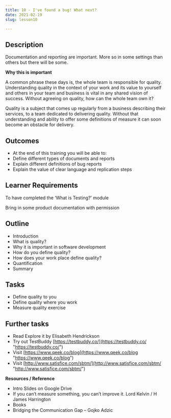 ```yaml
---
title: 10 - I've found a bug! What next?
date: 2021-02-19
slug: lesson10

---
```

## **Description**

Documentation and reporting are important. More so in some settings than others but there will be some.

**Why this is important**

A common phrase these days is, the whole team is responsible for quality. Understanding quality in the context of your work and its value to yourself and others in your team and business is vital in any shared vision of success. Without agreeing on quality, how can the whole team own it?

Quality is a subject that comes up regularly from a business describing their services, to a team dedicated to delivering quality. Without that understanding and ability to offer some definitions of measure it can soon become an obstacle for delivery.

## **Outcomes**

* At the end of this training you will be able to:
* Define different types of documents and reports
* Explain different definitions of bug reports
* Explain the value of clear language and replication steps

## **Learner Requirements**

To have completed the ‘What is Testing?’ module

Bring in some product documentation with permission

## **Outline**

* Introduction
* What is quality?
* Why it is important in software development
* How do you define quality?
* How does your work place define quality?
* Quantification
* Summary

## **Tasks**

* Define quality to you
* Define quality where you work
* Measure quality exercise

## **Further tasks**

* Read Explore it by Elisabeth Hendrickson
* Try out TestBuddy [https://testbuddy.co/](https://testbuddy.co/ "https://testbuddy.co/")
* Visit [https://www.qeek.co/blog](https://www.qeek.co/blog "https://www.qeek.co/blog")
* Visit [http://www.satisfice.com/sbtm/](http://www.satisfice.com/sbtm/ "http://www.satisfice.com/sbtm/")

**Resources / Reference**

* Intro Slides on Google Drive
* If you can’t measure something, you can’t improve it. Lord Kelvin / H James Harrington
* Books
* Bridging the Communication Gap – Gojko Adzic